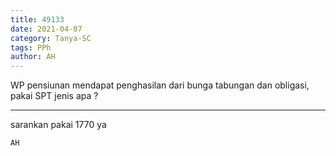 ```yaml
---
title: 49133
date: 2021-04-07
category: Tanya-SC
tags: PPh
author: AH
---
```


WP pensiunan mendapat penghasilan dari bunga tabungan dan obligasi, pakai SPT jenis apa ?

---

sarankan pakai 1770 ya

`AH`
